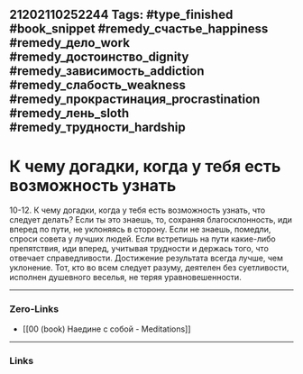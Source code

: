 21202110252244
Tags: #type_finished #book_snippet #remedy_счастье_happiness #remedy_дело_work #remedy_достоинство_dignity #remedy_зависимость_addiction #remedy_слабость_weakness #remedy_прокрастинация_procrastination #remedy_лень_sloth #remedy_трудности_hardship
---
# К чему догадки, когда у тебя есть возможность узнать

 10-12. К чему догадки, когда у тебя есть возможность узнать, что следует делать? Если ты это знаешь, то, сохраняя благосклонность, иди вперед по пути, не уклоняясь в сторону. Если не знаешь, помедли, спроси совета у лучших людей. Если встретишь на пути какие-либо препятствия, иди вперед, учитывая трудности и держась того, что отвечает справедливости. Достижение результата всегда лучше, чем уклонение. Тот, кто во всем следует разуму, деятелен без суетливости, исполнен душевного веселья, не теряя уравновешенности. 

---
### Zero-Links
- [[00 (book) Наедине с собой - Meditations]]
---
### Links
